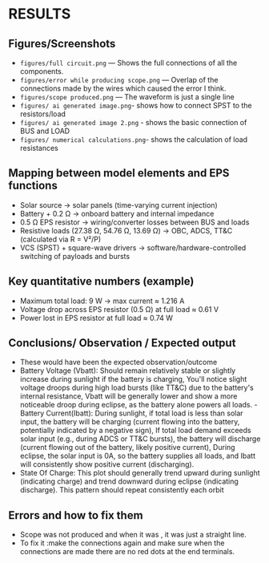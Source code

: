 # RESULTS

## Figures/Screenshots 
- `figures/full circuit.png` — Shows the full connections of all the components.
- `figures/error while producing scope.png` — Overlap of the connections made by the wires which caused the error I think.
- `figures/scope produced.png` — The waveform is just a single line
- `figures/ ai generated image.png`- shows how to connect SPST to the resistors/load
- `figures/ ai generated image 2.png` - shows the basic connection of BUS and LOAD
- `figures/ numerical calculations.png`- shows the calculation of load resistances 

## Mapping between model elements and EPS functions
- Solar source → solar panels (time-varying current injection)
- Battery + 0.2 Ω → onboard battery and internal impedance
- 0.5 Ω EPS resistor → wiring/converter losses between BUS and loads
- Resistive loads (27.38 Ω, 54.76 Ω, 13.69 Ω) → OBC, ADCS, TT&C (calculated via R = V²/P)
- VCS (SPST) + square-wave drivers → software/hardware-controlled switching of payloads and bursts

## Key quantitative numbers (example)
- Maximum total load: 9 W → max current ≈ 1.216 A
- Voltage drop across EPS resistor (0.5 Ω) at full load ≈ 0.61 V
- Power lost in EPS resistor at full load ≈ 0.74 W

## Conclusions/ Observation / Expected output 
- These would have been the expected observation/outcome
- Battery Voltage (Vbatt): Should remain relatively stable or slightly increase during sunlight if the battery is charging, You'll notice slight voltage droops during high load bursts (like TT&C) due to the battery's internal resistance, Vbatt will be generally lower and show a more noticeable droop during eclipse, as the battery alone powers all loads.
-Battery Current(Ibatt): During sunlight, if total load is less than solar input, the battery will be charging (current flowing into the battery, potentially indicated by a negative sign), If total load demand exceeds solar input (e.g., during ADCS or TT&C bursts), the battery will discharge (current flowing out of the battery, likely positive current), During eclipse, the solar input is 0A, so the battery supplies all loads, and Ibatt will consistently show positive current (discharging).
- State Of Charge: This plot should generally trend upward during sunlight (indicating charge) and trend downward during eclipse (indicating discharge). This pattern should repeat consistently each orbit

## Errors and how to fix them
- Scope was not produced and when it was , it was just a straight line.
- To fix it :make the connections again and make sure when the connections are made there are no red dots at the end terminals.
